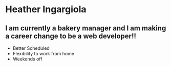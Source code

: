 # Heather Ingargiola

## I am currently a bakery manager and I am making a career change to be a web developer!!

- Better Scheduled
- Flexibility to work from home
- Weekends off
